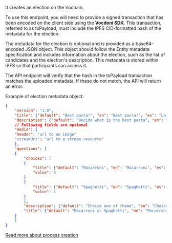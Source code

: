 It creates an election on the Vochain. 

To use this endpoint, you will need to provide a signed transaction that has been encoded on the client side using the **Vocdoni SDK**. This transaction, referred to as txPayload, must include the IPFS CID-formatted hash of the metadata for the election.

The metadata for the election is optional and is provided as a base64-encoded JSON object. This object should follow the Entity metadata specification and includes information about the election, such as the list of candidates and the election's description. This metadata is stored within IPFS so that participants can access it.

The API endpoint will verify that the hash in the txPayload transaction matches the uploaded metadata. If these do not match, the API will return an error.

Example of election metadata object:

```json
{
    "version": "1.0",
    "title": {"default": "Best pasta!", "en": "Best pasta!", "es": "La mejor pasta!"},
    "description": {"default": "Decide what is the best pasta", "en": "Decide what is the best pasta", "es": "Decide cual es la mejor pasta"},
    // Following fields are optional
    "media": {
    "header": "url to an image"
    "streamUri": "url to a stream resource"
    },
    "questions": [
    {
        "choices": [ 
        { 
            "title": {"default": "Macarroni", "en": "Macarroni", "es": "Macarrones"},
            "value": 0
        } 
        { 
            "title": {"default": "Spaghetti", "en": "Spaghetti", "es": "Espaguetis"},
            "value": 1
        } 
        ], 
        "description": {"default": "Choice one of theme", "en": "Choice one of theme", "es": "Elije una de ellas"},
        "title": {"default": "Macarroni or Spaghetti", "en": "Macarroni or Spaghetti", "es": "Macarrones o Espaguetis"}
    }
    ]
}
```

[Read more about process creation](https://docs.vocdoni.io/architecture/process-overview.html#process-creation)